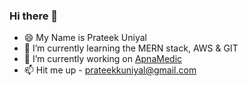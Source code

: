 ### Hi there 👋
- 😄 My Name is Prateek Uniyal
- 🌱 I’m currently learning the MERN stack, AWS & GIT
- 🔭 I’m currently working on [ApnaMedic](https://github.com/clipmycode/apnaMedic)
- 📫 Hit me up - prateekkuniyal@gmail.com 

<!--
**uniyall/uniyall** is a ✨ _special_ ✨ repository because its `README.md` (this file) appears on your GitHub profile.

Here are some ideas to get you started:

- 🔭 I’m currently working on ...
- 🌱 I’m currently learning ...
- 👯 I’m looking to collaborate on ...
- 🤔 I’m looking for help with ...
- 💬 Ask me about ...
- 📫 How to reach me: ...
- 😄 Pronouns: ...
- ⚡ Fun fact: ...
-->
